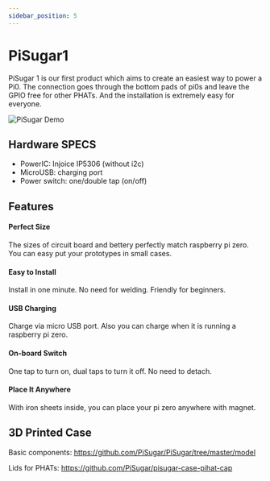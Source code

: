 ```yaml
---
sidebar_position: 5
---
```


# PiSugar1

PiSugar 1 is our first product which aims to create an easiest way to power a Pi0. The connection goes through the bottom pads of pi0s and leave the GPIO free for other PHATs. And the installation is extremely easy for everyone.

![PiSugar Demo](https://raw.githubusercontent.com/JdaieLin/PiSugar/master/demo.gif)

## Hardware SPECS

* PowerIC: Injoice IP5306 (without i2c)
* MicroUSB: charging port
* Power switch: one/double tap (on/off)

## Features

#### Perfect Size
The sizes of circuit board and bettery perfectly match raspberry pi zero. You can easy put your prototypes in small cases.

#### Easy to Install
Install in one minute. No need for welding. Friendly for beginners.

#### USB Charging
Charge via micro USB port. Also you can charge when it is running a raspberry pi zero.

#### On-board Switch
One tap to turn on, dual taps to turn it off. No need to detach.

#### Place It Anywhere
With iron sheets inside, you can place your pi zero anywhere with magnet.

## 3D Printed Case

Basic components: https://github.com/PiSugar/PiSugar/tree/master/model

Lids for PHATs: https://github.com/PiSugar/pisugar-case-pihat-cap
